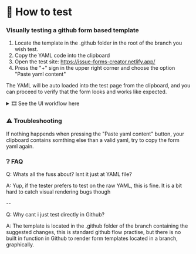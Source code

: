 # 🔎 How to test
### Visually testing a github form based template

1. Locate the template in the .github folder in the root of the branch you wish test.
2. Copy the YAML code into the clipboard
3. Open the test site: https://issue-forms-creator.netlify.app/
4. Press the "+" sign in the upper right corner and choose the option "Paste yaml content"


The YAML will be auto loaded into the test page from the clipboard, and you can proceed to verify that the form looks and works like expected.
<details>

<summary> 🎞️ See the UI workflow here </summary>

### You can add a header

![Adding template yaml](Add_template_yaml.gif)
</details>


### ⚠️ Troubleshooting
If nothing happends when pressing the "Paste yaml content" button, your clipboard contains somthing else than a valid yaml, try to copy the form yaml again.

### ❔ FAQ
Q: Whats all the fuss about? Isnt it just at YAML file?

A: Yup, if the tester prefers to test on the raw YAML, this is fine. It is a bit hard to catch visual rendering bugs though

--

Q: Why cant i just test directly in Github?

A: The template is located in the .github folder of the branch containing the suggested changes, this is standard github flow practise, but there is no built in function in Github to render form templates located in a branch, graphically.
